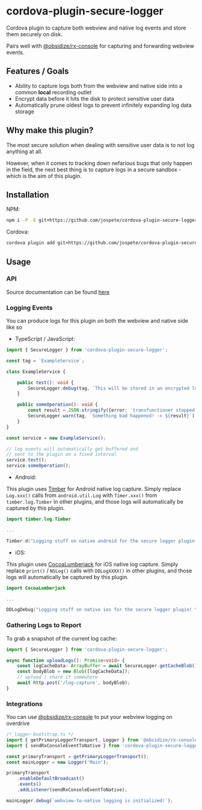 # cordova-plugin-secure-logger

Cordova plugin to capture both webview and native log events and store them securely on disk.

Pairs well with [@obsidize/rx-console](https://www.npmjs.com/package/@obsidize/rx-console)
for capturing and forwarding webview events.

## Features / Goals

- Ability to capture logs both from the webview and native side into a common **local** recording outlet
- Encrypt data before it hits the disk to protect sensitive user data
- Automatically prune oldest logs to prevent infinitely expanding log data storage

## Why make this plugin?

The most secure solution when dealing with sensitive user data is to not log anything at all.

However, when it comes to tracking down nefarious bugs that only happen in the field, the next
best thing is to capture logs in a secure sandbox - which is the aim of this plugin.

## Installation

NPM:

```bash
npm i -P -E git+https://github.com/jospete/cordova-plugin-secure-logger.git#0.2.0
```

Cordova:

```bash
cordova plugin add git+https://github.com/jospete/cordova-plugin-secure-logger.git#0.2.0
```

## Usage

### API

Source documentation can be found [here](https://jospete.github.io/cordova-plugin-secure-logger/)

### Logging Events

You can produce logs for this plugin on both the webview and native side like so

- TypeScript / JavaScript:

```typescript
import { SecureLogger } from 'cordova-plugin-secure-logger';

const tag = `ExampleService`;

class ExampleService {

    public test(): void {
        SecureLogger.debug(tag, `This will be stored in an encrypted log file`);
    }

    public someOperation(): void {
        const result = JSON.stringify({error: `transfunctioner stopped combobulating`});
        SecureLogger.warn(tag, `Something bad happened! -> ${result}`);
    }
}

const service = new ExampleService();

// log events will automatically get buffered and 
// sent to the plugin on a fixed interval
service.test();
service.someOperation();
```

- Android:

This plugin uses [Timber](https://github.com/JakeWharton/timber) for Android native log capture.
Simply replace `Log.xxx()` calls from `android.util.Log` with `Timer.xxx()` from `timber.log.Timber`
in other plugins, and those logs will automatically be captured by this plugin.

```kotlin
import timber.log.Timber

...

Timber.d("Logging stuff on native android for the secure logger plugin! Yay native logs!")
```

- iOS:

This plugin uses [CocoaLumberjack](https://github.com/CocoaLumberjack/CocoaLumberjack) for iOS native log capture.
Simply replace `print()` / `NSLog()` calls with `DDLogXXXX()`
in other plugins, and those logs will automatically be captured by this plugin.

```swift
import CocoaLumberjack

...

DDLogDebug("Logging stuff on native ios for the secure logger plugin! Yay native logs!")
```

### Gathering Logs to Report

To grab a snapshot of the current log cache:

```typescript
import { SecureLogger } from 'cordova-plugin-secure-logger';

async function uploadLogs(): Promise<void> {
    const logCacheData: ArrayBuffer = await SecureLogger.getCacheBlob();
    const bodyBlob = new Blob([logCacheData]);
    // upload / share it somewhere
    await http.post('/log-capture', bodyBlob);
}
```

### Integrations

You can use [@obsidize/rx-console](https://www.npmjs.com/package/@obsidize/rx-console) to put your webview logging on overdrive

```typescript
/* logger-bootstrap.ts */
import { getPrimaryLoggerTransport, Logger } from '@obsidize/rx-console';
import { sendRxConsoleEventToNative } from 'cordova-plugin-secure-logger/rx-console';

const primaryTransport = getPrimaryLoggerTransport();
const mainLogger = new Logger('Main');

primaryTransport
    .enableDefaultBroadcast()
    .events()
    .addListener(sendRxConsoleEventToNative);

mainLogger.debug(`webview-to-native logging is initialized!`);
```
